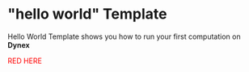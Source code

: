 # "hello world" Template
Hello World Template shows you how to run your first computation on <strong>Dynex</strong>

<p style="color: red;">RED HERE</p>
